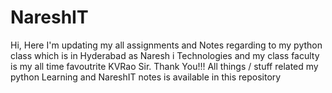# NareshIT
Hi, 
Here I'm updating my all assignments and Notes regarding to my python class which is in Hyderabad as Naresh i Technologies and my class faculty is my all time favoutrite KVRao Sir. 
Thank You!!!
All things / stuff related my python Learning and NareshIT notes is available in this repository
